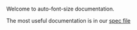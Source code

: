 Welcome to auto-font-size documentation.

The most useful documentation is in our [spec file](spec/auto_font_size.html)